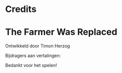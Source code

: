 # Credits

# The Farmer Was Replaced

Ontwikkeld door Timon Herzog


Bijdragers aan vertalingen:


Bedankt voor het spelen!